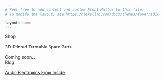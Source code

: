 ```yaml
---
# Feel free to add content and custom Front Matter to this file.
# To modify the layout, see https://jekyllrb.com/docs/themes/#overriding-theme-defaults

layout: home
---
```


<div class="bannersGroup">

<div class="banner bannerShop">
<div class="bannerInner">
    <div class="bannerTitle">Shop</div>
    <br>
    <div class="bannerSubtitle">3D-Printed Turntable Spare Parts</div>
    <br>
    <div class="bannerComingSoon">Coming soon...</div>
</div>
</div>

<a href="/blog" class="banner bannerBlog">
<div class="bannerInner">
    <div class="bannerTitle">Blog</div>
    <br>
    <div class="bannerSubtitle">Audio Electronics From Inside</div>
</div>
</a>

</div>
